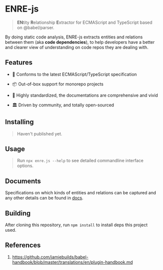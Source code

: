 # ENRE-js

> **EN**tity **R**elationship **E**xtractor for ECMAScript and
> TypeScript based on @babel/parser.

By doing static code analysis, ENRE-js extracts entities and
relations between them (aka **code dependencies**), to help
developers have a better and clearer view of understanding on
code repos they are dealing with.

## Features

* 📃 Conforms to the latest ECMAScript/TypeScript specification

* 📦 Out-of-box support for monorepo projects

* 📐 Highly standardized, the documentations are comprehensive
  and vivid

* 🏛 Driven by community, and totally open-sourced

## Installing

> Haven't published yet.

## Usage

> Run `npx enre.js --help` to see detailed commandline interface
> options.

## Documents

Specifications on which kinds of entities and relations can be
captured and any other details can be found
in [docs](docs/README.md).

## Building

After cloning this repository, run `npm install` to install deps
this project used.

## References

1. https://github.com/jamiebuilds/babel-handbook/blob/master/translations/en/plugin-handbook.md
